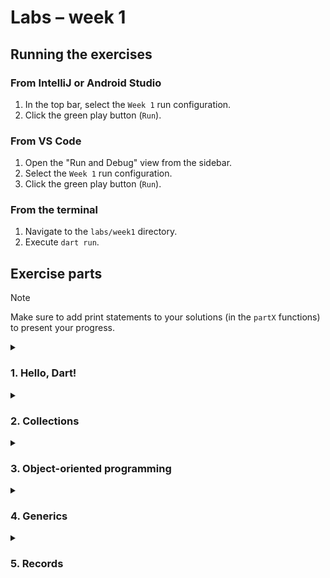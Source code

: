 # Labs – week 1

## Running the exercises

### From IntelliJ or Android Studio

1. In the top bar, select the `Week 1` run configuration.
2. Click the green play button (`Run`).

### From VS Code

1. Open the "Run and Debug" view from the sidebar.
2. Select the `Week 1` run configuration.
3. Click the green play button (`Run`).

### From the terminal

1. Navigate to the `labs/week1` directory.
2. Execute `dart run`.

## Exercise parts

> [!NOTE]
> Make sure to add print statements to your solutions (in the `partX` functions)
> to present your progress.

<details>
<summary><h3>1. Hello, Dart!</h3></summary>

1. Create a simple Q&A program.
    1. Ask the user ([`stdin`]) about their name and favorite color. You can
       add more questions.
    2. Then, print a greeting using their data.

2. Print a triangle of asterisks, something like this:

   ```
   *
   **
   ***
   ****
   *****
   ******
   *******
   ```

[`stdin`]: https://api.dart.dev/stable/3.5.3/dart-io/stdin.html

</details>

<details>
<summary><h3>2. Collections</h3></summary>

[`package:collection`] might be useful.

1. Lists & sets
    1. Create a list of 30 random integers between 0 and 20 (use the `Random`
       class).
    2. Sort the list in descending order.
    3. Filter the list, so that it contains only numbers divisible by 3.
    4. Remove duplicates from the list (i.e., make a set out of it).
    5. Print each element, its index in the list, and whether it is even or odd.
2. Maps
    1. Create a collection of Strings (e.g., names, cities, etc.).
    2. Create a map that maps each string to its length.
    3. Group the elements by their first letter.

[`package:collection`]: https://pub.dev/documentation/collection/latest/

</details>

<details>
<summary><h3>3. Object-oriented programming</h3></summary>

1. Define a following class hierarchy of animals.
   All animals have an age and a name. Their `description` should include these
   two fields.

   *Make sure that `Dog`, `Cat` and `Cow` are the **only** animals allowed in
   this hierarchy.*

    ```mermaid
    ---
    title:
    ---
    classDiagram
        class Animal {
            int age
            String name
            get String description
            void makeSound()*
        }

        Animal <|-- Dog
        class Dog {
            String color
        }

        Animal <|-- Cat
        class Cat {
            String color
        }

        Animal <|-- Cow
        class Cow {
            int weight
        }
    ```

   Example usage:

   ```dart
   final myDog = Dog('Rex', age: 3, color: 'brown');
   final aCow = Cow('Betsy', age: 5, weight: 500);
   ```

2. Create a list of various animals.
   Iterate over this list and make every animal make a sound. Also, for each
   animal, print its additional fields like `color` or `weight`.

   *Use pattern matching to simplify matching subclasses and reading their
   properties.*

</details>

<details>
<summary><h3>4. Generics</h3></summary>

1. Define a generic `Container` class that holds a single value.

   Example usage:

   ```dart
   final intContainer = Container<int>(42);
   final stringContainer = Container<String>('Hello, world!');
   ```

   Make sure `null` ***cannot*** be stored in the container, i.e. the type
   parameter is not nullable:

   ```dart
   // This shouldn't compile
   final invalid = Container<String?>(null);
   ```

2. Create a list of various containers. Then loop over them: if the contained
   value is a number, print its square. If it's a string, print its length.

</details>

<details>
<summary><h3>5. Records</h3></summary>

1. Define a function called `generate` that returns a random triple of integers.

2. Define a function called `transform` that accepts a triple of integers and:
    1. If all values are 0, ***returns*** `"All zeros!"`.
    2. If the first value is greater than 10 and the second one is equal to 5,
       ***returns*** the third one.
    3. If the first value is even, ***returns*** the first and second values.
    4. Else, ***returns*** the entire triple.
   
   ***Don't use `if` statements in this function.***

   *Try to define `transform` with the arrow syntax `=> ...`.*

3. Define a function called `randomize` that returns a random record of:
    * Two integers `x` and `y`
    * A boolean `enabled`
    * A double `temperature`

4. Read the four values from `randomize` into variables inside `part6` without
   creating any additional variables or using property access (i.e. `obj.prop`).

</details>
